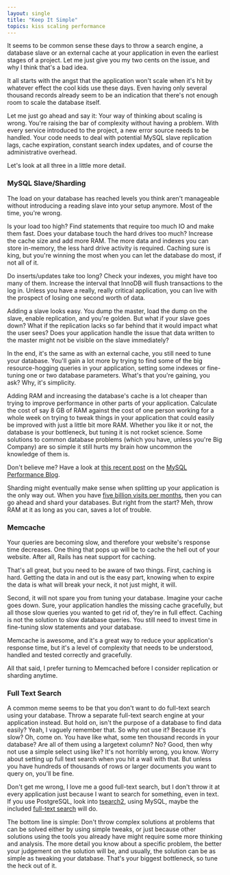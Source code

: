 ```yaml
---
layout: single
title: "Keep It Simple"
topics: kiss scaling performance
---
```

It seems to be common sense these days to throw a search engine, a database slave or an external cache at your application in even the earliest stages of a project. Let me just give you my two cents on the issue, and why I think that's a bad idea.

It all starts with the angst that the application won't scale when it's hit by whatever effect the cool kids use these days. Even having only several thousand records already seem to be an indication that there's not enough room to scale the database itself.

Let me just go ahead and say it: Your way of thinking about scaling is wrong. You're raising the bar of complexity without having a problem. With every service introduced to the project, a new error source needs to be handled. Your code needs to deal with potential MySQL slave replication lags, cache expiration, constant search index updates, and of course the administrative overhead.

Let's look at all three in a little more detail.

### MySQL Slave/Sharding

The load on your database has reached levels you think aren't manageable without introducing a reading slave into your setup anymore. Most of the time, you're wrong.

Is your load too high? Find statements that require too much IO and make them fast. Does your database touch the hard drives too much? Increase the cache size and add more RAM. The more data and indexes you can store in-memory, the less hard drive activity is required. Caching sure is king, but you're winning the most when you can let the database do most, if not all of it.

Do inserts/updates take too long? Check your indexes, you might have too many of them. Increase the interval that InnoDB will flush transactions to the log in. Unless you have a really, really critical application, you can live with the prospect of losing one second worth of data.

Adding a slave looks easy. You dump the master, load the dump on the slave, enable replication, and you're golden. But what if your slave goes down? What if the replication lacks so far behind that it would impact what the user sees? Does your application handle the issue that data written to the master might not be visible on the slave immediately?

In the end, it's the same as with an external cache, you still need to tune your database. You'll gain a lot more by trying to find some of the big resource-hogging queries in your application, setting some indexes or fine-tuning one or two database parameters. What's that you're gaining, you ask? Why, it's simplicity.

Adding RAM and increasing the database's cache is a lot cheaper than trying to improve performance in other parts of your application. Calculate the cost of say 8 GB of RAM against the cost of one person working for a whole week on trying to tweak things in your application that could easily be improved with just a little bit more RAM. Whether you like it or not, the database is your bottleneck, but tuning it is not rocket science. Some solutions to common database problems (which you have, unless you're Big Company) are so simple it still hurts my brain how uncommon the knowledge of them is.

Don't believe me? Have a look at [this recent post](http://www.mysqlperformanceblog.com/2009/03/01/kiss-kiss-kiss/) on the [MySQL Performance Blog](http://www.mysqlperformanceblog.com/).

Sharding might eventually make sense when splitting up your application is the only way out. When you have [five billion visits per months](http://www.jurriaanpersyn.com/archives/2009/02/12/database-sharding-at-netlog-with-mysql-and-php/), then you can go ahead and shard your databases. But right from the start? Meh, throw RAM at it as long as you can, saves a lot of trouble.

### Memcache

Your queries are becoming slow, and therefore your website's response time decreases. One thing that pops up will be to cache the hell out of your website. After all, Rails has neat support for caching.

That's all great, but you need to be aware of two things. First, caching is hard. Getting the data in and out is the easy part, knowing when to expire the data is what will break your neck, it not just might, it will.

Second, it will not spare you from tuning your database. Imagine your cache goes down. Sure, your application handles the missing cache gracefully, but all those slow queries you wanted to get rid of, they're in full effect. Caching is not the solution to slow database queries. You still need to invest time in fine-tuning slow statements and your database.

Memcache is awesome, and it's a great way to reduce your application's response time, but it's a level of complexity that needs to be understood, handled and tested correctly and gracefully.

All that said, I prefer turning to Memcached before I consider replication or sharding anytime.

### Full Text Search

A common meme seems to be that you don't want to do full-text search using your database. Throw a separate full-text search engine at your application instead. But hold on, isn't the purpose of a database to find data easily? Yeah, I vaguely remember that. So why not use it? Because it's slow? Oh, come on. You have like what, some ten thousand records in your database? Are all of them using a largetext column? No? Good, then why not use a simple select using like? It's not horribly wrong, you know. Worry about setting up full text search when you hit a wall with that. But unless you have hundreds of thousands of rows or larger documents you want to query on, you'll be fine.

Don't get me wrong, I love me a good full-text search, but I don't throw it at every application just because I want to search for something, even in text. If you use PostgreSQL, look into [tsearch2](http://www.postgresql.org/docs/current/static/tsearch2.html), using MySQL, maybe the included [full-text search](http://dev.mysql.com/doc/refman/5.1/en/fulltext-search.html) will do.

The bottom line is simple: Don't throw complex solutions at problems that can be solved either by using simple tweaks, or just because other solutions using the tools you already have might require some more thinking and analysis. The more detail you know about a specific problem, the better your judgement on the solution will be, and usually, the solution can be as simple as tweaking your database. That's your biggest bottleneck, so tune the heck out of it.